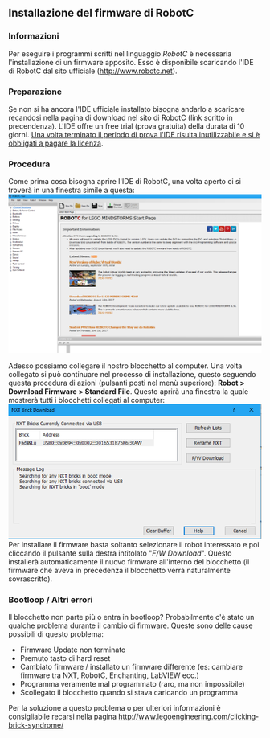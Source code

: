## Installazione del firmware di RobotC

### Informazioni
Per eseguire i programmi scritti nel linguaggio <i>RobotC</i> è necessaria l'installazione di un firmware apposito. Esso è disponibile scaricando l'IDE di RobotC dal sito ufficiale (http://www.robotc.net).

### Preparazione
Se non si ha ancora l'IDE ufficiale installato bisogna andarlo a scaricare recandosi nella pagina di download nel sito di RobotC (link scritto in precendenza). L'IDE offre un free trial (prova gratuita) della durata di 10 giorni. <u>Una volta terminato il periodo di prova l'IDE risulta inutilizzabile e si è obbligati a pagare la licenza</u>.

### Procedura
Come prima cosa bisogna aprire l'IDE di RobotC, una volta aperto ci si troverà in una finestra simile a questa:
!["RobotC Home"](img/guida_robotc/robotc_home.PNG)

Adesso possiamo collegare il nostro blocchetto al computer. Una volta collegato si può continuare nel processo di installazione, questo seguendo questa procedura di azioni (pulsanti posti nel menù superiore): <b>Robot > Download Firmware > Standard File</b>.
Questo aprirà una finestra la quale mostrerà tutti i blocchetti collegati al computer:
!["Firmware Download"](img/guida_robotc/robotc_firmware_download.png)
Per installare il firmware basta soltanto selezionare il robot interessato e poi cliccando il pulsante sulla destra intitolato "<i>F/W Download</i>". Questo installerà automaticamente il nuovo firmware all'interno del blocchetto (il firmware che aveva in precedenza il blocchetto verrà naturalmente sovrascritto).

### Bootloop / Altri errori
Il blocchetto non parte più o entra in bootloop? Probabilmente c'è stato un qualche problema durante il cambio di firmware.
Queste sono delle cause possibili di questo problema:
* Firmware Update non terminato
* Premuto tasto di hard reset
* Cambiato firmware / installato un firmware differente (es: cambiare firmware tra NXT, RobotC, Enchanting, LabVIEW ecc.)
* Programma veramente mal programmato (raro, ma non impossibile)
* Scollegato il blocchetto quando si stava caricando un programma

Per la soluzione a questo problema o per ulteriori informazioni è consigliabile recarsi nella pagina http://www.legoengineering.com/clicking-brick-syndrome/